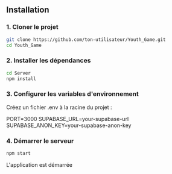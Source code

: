 ## Installation

### 1. Cloner le projet
```bash
git clone https://github.com/ton-utilisateur/Youth_Game.git
cd Youth_Game
```
### 2. Installer les dépendances

```bash
cd Server
npm install
```
### 3. Configurer les variables d'environnement
Créez un fichier .env à la racine du projet :

PORT=3000
SUPABASE_URL=your-supabase-url
SUPABASE_ANON_KEY=your-supabase-anon-key

### 4. Démarrer le serveur
```bash
npm start
```

L'application est démarrée